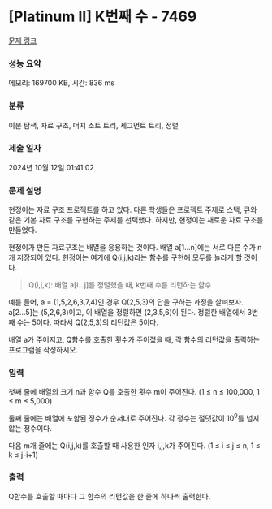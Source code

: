 # [Platinum II] K번째 수 - 7469 

[문제 링크](https://www.acmicpc.net/problem/7469) 

### 성능 요약

메모리: 169700 KB, 시간: 836 ms

### 분류

이분 탐색, 자료 구조, 머지 소트 트리, 세그먼트 트리, 정렬

### 제출 일자

2024년 10월 12일 01:41:02

### 문제 설명

<p>현정이는 자료 구조 프로젝트를 하고 있다. 다른 학생들은 프로젝트 주제로 스택, 큐와 같은 기본 자료 구조를 구현하는 주제를 선택했다. 하지만, 현정이는 새로운 자료 구조를 만들었다.</p>

<p>현정이가 만든 자료구조는 배열을 응용하는 것이다. 배열 a[1...n]에는 서로 다른 수가 n개 저장되어 있다. 현정이는 여기에 Q(i,j,k)라는 함수를 구현해 모두를 놀라게 할 것이다.</p>

<blockquote>
<p>Q(i,j,k): 배열 a[i...j]를 정렬했을 때, k번째 수를 리턴하는 함수</p>
</blockquote>

<p>예를 들어, a = (1,5,2,6,3,7,4)인 경우 Q(2,5,3)의 답을 구하는 과정을 살펴보자. a[2...5]는 (5,2,6,3)이고, 이 배열을 정렬하면 (2,3,5,6)이 된다. 정렬한 배열에서 3번째 수는 5이다. 따라서 Q(2,5,3)의 리턴값은 5이다.</p>

<p>배열 a가 주어지고, Q함수를 호출한 횟수가 주어졌을 때, 각 함수의 리턴값을 출력하는 프로그램을 작성하시오.</p>

### 입력 

 <p>첫째 줄에 배열의 크기 n과 함수 Q를 호출한 횟수 m이 주어진다. (1 ≤ n ≤ 100,000, 1 ≤ m ≤ 5,000)</p>

<p>둘째 줄에는 배열에 포함된 정수가 순서대로 주어진다. 각 정수는 절댓값이 10<sup>9</sup>를 넘지 않는 정수이다.</p>

<p>다음 m개 줄에는 Q(i,j,k)를 호출할 때 사용한 인자 i,j,k가 주어진다. (1 ≤ i ≤ j ≤ n, 1 ≤ k ≤ j-i+1)</p>

### 출력 

 <p>Q함수를 호출할 때마다 그 함수의 리턴값을 한 줄에 하나씩 출력한다. </p>

